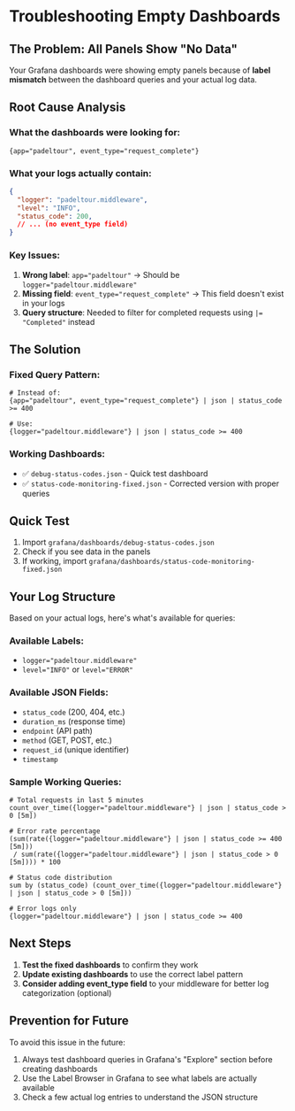 # Troubleshooting Empty Dashboards

## The Problem: All Panels Show "No Data"

Your Grafana dashboards were showing empty panels because of **label mismatch** between the dashboard queries and your actual log data.

## Root Cause Analysis

### What the dashboards were looking for:
```logql
{app="padeltour", event_type="request_complete"}
```

### What your logs actually contain:
```json
{
  "logger": "padeltour.middleware",
  "level": "INFO",
  "status_code": 200,
  // ... (no event_type field)
}
```

### Key Issues:
1. **Wrong label**: `app="padeltour"` → Should be `logger="padeltour.middleware"`
2. **Missing field**: `event_type="request_complete"` → This field doesn't exist in your logs
3. **Query structure**: Needed to filter for completed requests using `|= "Completed"` instead

## The Solution

### Fixed Query Pattern:
```logql
# Instead of:
{app="padeltour", event_type="request_complete"} | json | status_code >= 400

# Use:
{logger="padeltour.middleware"} | json | status_code >= 400
```

### Working Dashboards:
- ✅ `debug-status-codes.json` - Quick test dashboard
- ✅ `status-code-monitoring-fixed.json` - Corrected version with proper queries

## Quick Test

1. Import `grafana/dashboards/debug-status-codes.json`
2. Check if you see data in the panels
3. If working, import `grafana/dashboards/status-code-monitoring-fixed.json`

## Your Log Structure

Based on your actual logs, here's what's available for queries:

### Available Labels:
- `logger="padeltour.middleware"`
- `level="INFO"` or `level="ERROR"`

### Available JSON Fields:
- `status_code` (200, 404, etc.)
- `duration_ms` (response time)
- `endpoint` (API path)
- `method` (GET, POST, etc.)
- `request_id` (unique identifier)
- `timestamp`

### Sample Working Queries:

```logql
# Total requests in last 5 minutes
count_over_time({logger="padeltour.middleware"} | json | status_code > 0 [5m])

# Error rate percentage
(sum(rate({logger="padeltour.middleware"} | json | status_code >= 400 [5m])) 
 / sum(rate({logger="padeltour.middleware"} | json | status_code > 0 [5m]))) * 100

# Status code distribution
sum by (status_code) (count_over_time({logger="padeltour.middleware"} | json | status_code > 0 [5m]))

# Error logs only
{logger="padeltour.middleware"} | json | status_code >= 400
```

## Next Steps

1. **Test the fixed dashboards** to confirm they work
2. **Update existing dashboards** to use the correct label pattern
3. **Consider adding event_type field** to your middleware for better log categorization (optional)

## Prevention for Future

To avoid this issue in the future:
1. Always test dashboard queries in Grafana's "Explore" section before creating dashboards
2. Use the Label Browser in Grafana to see what labels are actually available
3. Check a few actual log entries to understand the JSON structure 